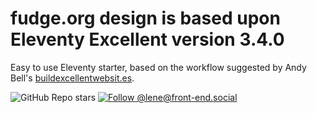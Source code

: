 # fudge.org design is based upon Eleventy Excellent version 3.4.0

Easy to use Eleventy starter, based on the workflow suggested by Andy Bell's [buildexcellentwebsit.es](https://buildexcellentwebsit.es/).

![GitHub Repo stars](https://img.shields.io/github/stars/madrilene/eleventy-excellent?style=flat-square&logo=github&logoColor=white&label=GitHub%20stars)
[![Follow @lene@front-end.social](https://img.shields.io/mastodon/follow/109292536543732634?domain=https%3A%2F%2Ffront-end.social&style=flat-square&logo=Mastodon&logoColor=white&labelColor=%235B4BE1)](https://front-end.social/@lene)